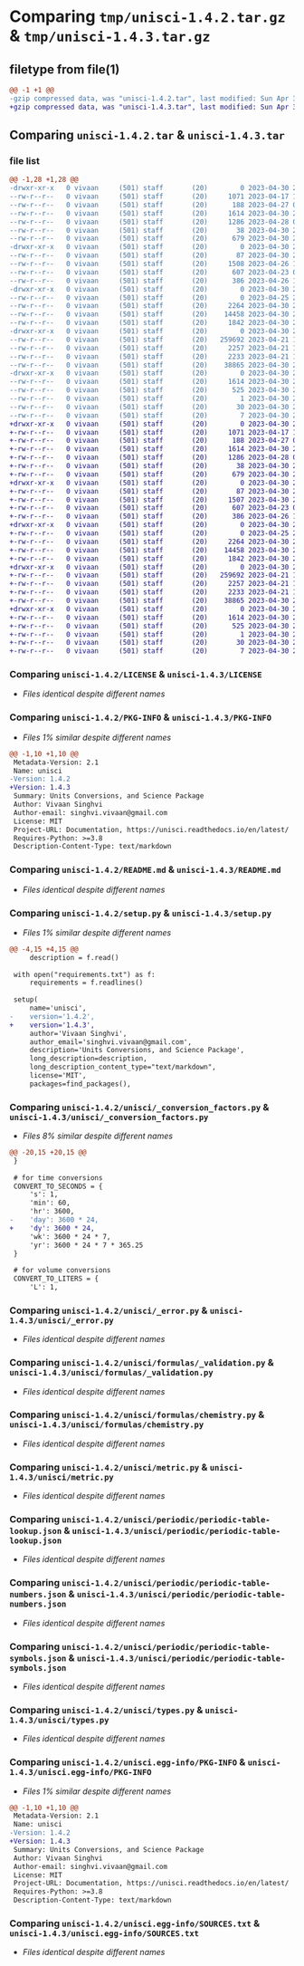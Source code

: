 # Comparing `tmp/unisci-1.4.2.tar.gz` & `tmp/unisci-1.4.3.tar.gz`

## filetype from file(1)

```diff
@@ -1 +1 @@
-gzip compressed data, was "unisci-1.4.2.tar", last modified: Sun Apr 30 22:59:59 2023, max compression
+gzip compressed data, was "unisci-1.4.3.tar", last modified: Sun Apr 30 23:16:17 2023, max compression
```

## Comparing `unisci-1.4.2.tar` & `unisci-1.4.3.tar`

### file list

```diff
@@ -1,28 +1,28 @@
-drwxr-xr-x   0 vivaan     (501) staff       (20)        0 2023-04-30 22:59:59.425414 unisci-1.4.2/
--rw-r--r--   0 vivaan     (501) staff       (20)     1071 2023-04-17 11:50:57.000000 unisci-1.4.2/LICENSE
--rw-r--r--   0 vivaan     (501) staff       (20)      188 2023-04-27 04:25:20.000000 unisci-1.4.2/MANIFEST.in
--rw-r--r--   0 vivaan     (501) staff       (20)     1614 2023-04-30 22:59:59.424980 unisci-1.4.2/PKG-INFO
--rw-r--r--   0 vivaan     (501) staff       (20)     1286 2023-04-28 05:01:19.000000 unisci-1.4.2/README.md
--rw-r--r--   0 vivaan     (501) staff       (20)       38 2023-04-30 22:59:59.425517 unisci-1.4.2/setup.cfg
--rw-r--r--   0 vivaan     (501) staff       (20)      679 2023-04-30 22:57:28.000000 unisci-1.4.2/setup.py
-drwxr-xr-x   0 vivaan     (501) staff       (20)        0 2023-04-30 22:59:59.420332 unisci-1.4.2/unisci/
--rw-r--r--   0 vivaan     (501) staff       (20)       87 2023-04-30 22:57:40.000000 unisci-1.4.2/unisci/__init__.py
--rw-r--r--   0 vivaan     (501) staff       (20)     1508 2023-04-26 14:57:12.000000 unisci-1.4.2/unisci/_conversion_factors.py
--rw-r--r--   0 vivaan     (501) staff       (20)      607 2023-04-23 05:14:17.000000 unisci-1.4.2/unisci/_error.py
--rw-r--r--   0 vivaan     (501) staff       (20)      386 2023-04-26 16:06:26.000000 unisci-1.4.2/unisci/constants.py
-drwxr-xr-x   0 vivaan     (501) staff       (20)        0 2023-04-30 22:59:59.422755 unisci-1.4.2/unisci/formulas/
--rw-r--r--   0 vivaan     (501) staff       (20)        0 2023-04-25 22:04:55.000000 unisci-1.4.2/unisci/formulas/__init__.py
--rw-r--r--   0 vivaan     (501) staff       (20)     2264 2023-04-30 22:55:51.000000 unisci-1.4.2/unisci/formulas/_validation.py
--rw-r--r--   0 vivaan     (501) staff       (20)    14458 2023-04-30 22:56:45.000000 unisci-1.4.2/unisci/formulas/chemistry.py
--rw-r--r--   0 vivaan     (501) staff       (20)     1842 2023-04-30 22:59:28.000000 unisci-1.4.2/unisci/metric.py
-drwxr-xr-x   0 vivaan     (501) staff       (20)        0 2023-04-30 22:59:59.424075 unisci-1.4.2/unisci/periodic/
--rw-r--r--   0 vivaan     (501) staff       (20)   259692 2023-04-21 14:28:34.000000 unisci-1.4.2/unisci/periodic/periodic-table-lookup.json
--rw-r--r--   0 vivaan     (501) staff       (20)     2257 2023-04-21 14:47:26.000000 unisci-1.4.2/unisci/periodic/periodic-table-numbers.json
--rw-r--r--   0 vivaan     (501) staff       (20)     2233 2023-04-21 14:30:16.000000 unisci-1.4.2/unisci/periodic/periodic-table-symbols.json
--rw-r--r--   0 vivaan     (501) staff       (20)    38865 2023-04-30 22:56:45.000000 unisci-1.4.2/unisci/types.py
-drwxr-xr-x   0 vivaan     (501) staff       (20)        0 2023-04-30 22:59:59.421871 unisci-1.4.2/unisci.egg-info/
--rw-r--r--   0 vivaan     (501) staff       (20)     1614 2023-04-30 22:59:59.000000 unisci-1.4.2/unisci.egg-info/PKG-INFO
--rw-r--r--   0 vivaan     (501) staff       (20)      525 2023-04-30 22:59:59.000000 unisci-1.4.2/unisci.egg-info/SOURCES.txt
--rw-r--r--   0 vivaan     (501) staff       (20)        1 2023-04-30 22:59:59.000000 unisci-1.4.2/unisci.egg-info/dependency_links.txt
--rw-r--r--   0 vivaan     (501) staff       (20)       30 2023-04-30 22:59:59.000000 unisci-1.4.2/unisci.egg-info/requires.txt
--rw-r--r--   0 vivaan     (501) staff       (20)        7 2023-04-30 22:59:59.000000 unisci-1.4.2/unisci.egg-info/top_level.txt
+drwxr-xr-x   0 vivaan     (501) staff       (20)        0 2023-04-30 23:16:17.651911 unisci-1.4.3/
+-rw-r--r--   0 vivaan     (501) staff       (20)     1071 2023-04-17 11:50:57.000000 unisci-1.4.3/LICENSE
+-rw-r--r--   0 vivaan     (501) staff       (20)      188 2023-04-27 04:25:20.000000 unisci-1.4.3/MANIFEST.in
+-rw-r--r--   0 vivaan     (501) staff       (20)     1614 2023-04-30 23:16:17.651594 unisci-1.4.3/PKG-INFO
+-rw-r--r--   0 vivaan     (501) staff       (20)     1286 2023-04-28 05:01:19.000000 unisci-1.4.3/README.md
+-rw-r--r--   0 vivaan     (501) staff       (20)       38 2023-04-30 23:16:17.652007 unisci-1.4.3/setup.cfg
+-rw-r--r--   0 vivaan     (501) staff       (20)      679 2023-04-30 23:14:16.000000 unisci-1.4.3/setup.py
+drwxr-xr-x   0 vivaan     (501) staff       (20)        0 2023-04-30 23:16:17.643470 unisci-1.4.3/unisci/
+-rw-r--r--   0 vivaan     (501) staff       (20)       87 2023-04-30 23:14:22.000000 unisci-1.4.3/unisci/__init__.py
+-rw-r--r--   0 vivaan     (501) staff       (20)     1507 2023-04-30 23:14:01.000000 unisci-1.4.3/unisci/_conversion_factors.py
+-rw-r--r--   0 vivaan     (501) staff       (20)      607 2023-04-23 05:14:17.000000 unisci-1.4.3/unisci/_error.py
+-rw-r--r--   0 vivaan     (501) staff       (20)      386 2023-04-26 16:06:26.000000 unisci-1.4.3/unisci/constants.py
+drwxr-xr-x   0 vivaan     (501) staff       (20)        0 2023-04-30 23:16:17.646829 unisci-1.4.3/unisci/formulas/
+-rw-r--r--   0 vivaan     (501) staff       (20)        0 2023-04-25 22:04:55.000000 unisci-1.4.3/unisci/formulas/__init__.py
+-rw-r--r--   0 vivaan     (501) staff       (20)     2264 2023-04-30 22:55:51.000000 unisci-1.4.3/unisci/formulas/_validation.py
+-rw-r--r--   0 vivaan     (501) staff       (20)    14458 2023-04-30 22:56:45.000000 unisci-1.4.3/unisci/formulas/chemistry.py
+-rw-r--r--   0 vivaan     (501) staff       (20)     1842 2023-04-30 22:59:28.000000 unisci-1.4.3/unisci/metric.py
+drwxr-xr-x   0 vivaan     (501) staff       (20)        0 2023-04-30 23:16:17.650844 unisci-1.4.3/unisci/periodic/
+-rw-r--r--   0 vivaan     (501) staff       (20)   259692 2023-04-21 14:28:34.000000 unisci-1.4.3/unisci/periodic/periodic-table-lookup.json
+-rw-r--r--   0 vivaan     (501) staff       (20)     2257 2023-04-21 14:47:26.000000 unisci-1.4.3/unisci/periodic/periodic-table-numbers.json
+-rw-r--r--   0 vivaan     (501) staff       (20)     2233 2023-04-21 14:30:16.000000 unisci-1.4.3/unisci/periodic/periodic-table-symbols.json
+-rw-r--r--   0 vivaan     (501) staff       (20)    38865 2023-04-30 22:56:45.000000 unisci-1.4.3/unisci/types.py
+drwxr-xr-x   0 vivaan     (501) staff       (20)        0 2023-04-30 23:16:17.645635 unisci-1.4.3/unisci.egg-info/
+-rw-r--r--   0 vivaan     (501) staff       (20)     1614 2023-04-30 23:16:17.000000 unisci-1.4.3/unisci.egg-info/PKG-INFO
+-rw-r--r--   0 vivaan     (501) staff       (20)      525 2023-04-30 23:16:17.000000 unisci-1.4.3/unisci.egg-info/SOURCES.txt
+-rw-r--r--   0 vivaan     (501) staff       (20)        1 2023-04-30 23:16:17.000000 unisci-1.4.3/unisci.egg-info/dependency_links.txt
+-rw-r--r--   0 vivaan     (501) staff       (20)       30 2023-04-30 23:16:17.000000 unisci-1.4.3/unisci.egg-info/requires.txt
+-rw-r--r--   0 vivaan     (501) staff       (20)        7 2023-04-30 23:16:17.000000 unisci-1.4.3/unisci.egg-info/top_level.txt
```

### Comparing `unisci-1.4.2/LICENSE` & `unisci-1.4.3/LICENSE`

 * *Files identical despite different names*

### Comparing `unisci-1.4.2/PKG-INFO` & `unisci-1.4.3/PKG-INFO`

 * *Files 1% similar despite different names*

```diff
@@ -1,10 +1,10 @@
 Metadata-Version: 2.1
 Name: unisci
-Version: 1.4.2
+Version: 1.4.3
 Summary: Units Conversions, and Science Package
 Author: Vivaan Singhvi
 Author-email: singhvi.vivaan@gmail.com
 License: MIT
 Project-URL: Documentation, https://unisci.readthedocs.io/en/latest/
 Requires-Python: >=3.8
 Description-Content-Type: text/markdown
```

### Comparing `unisci-1.4.2/README.md` & `unisci-1.4.3/README.md`

 * *Files identical despite different names*

### Comparing `unisci-1.4.2/setup.py` & `unisci-1.4.3/setup.py`

 * *Files 1% similar despite different names*

```diff
@@ -4,15 +4,15 @@
     description = f.read()
 
 with open("requirements.txt") as f:
     requirements = f.readlines()
 
 setup(
     name='unisci',
-    version='1.4.2',
+    version='1.4.3',
     author='Vivaan Singhvi',
     author_email='singhvi.vivaan@gmail.com',
     description='Units Conversions, and Science Package',
     long_description=description,
     long_description_content_type="text/markdown",
     license='MIT',
     packages=find_packages(),
```

### Comparing `unisci-1.4.2/unisci/_conversion_factors.py` & `unisci-1.4.3/unisci/_conversion_factors.py`

 * *Files 8% similar despite different names*

```diff
@@ -20,15 +20,15 @@
 }
 
 # for time conversions
 CONVERT_TO_SECONDS = {
     's': 1,
     'min': 60,
     'hr': 3600,
-    'day': 3600 * 24,
+    'dy': 3600 * 24,
     'wk': 3600 * 24 * 7,
     'yr': 3600 * 24 * 7 * 365.25
 }
 
 # for volume conversions
 CONVERT_TO_LITERS = {
     'L': 1,
```

### Comparing `unisci-1.4.2/unisci/_error.py` & `unisci-1.4.3/unisci/_error.py`

 * *Files identical despite different names*

### Comparing `unisci-1.4.2/unisci/formulas/_validation.py` & `unisci-1.4.3/unisci/formulas/_validation.py`

 * *Files identical despite different names*

### Comparing `unisci-1.4.2/unisci/formulas/chemistry.py` & `unisci-1.4.3/unisci/formulas/chemistry.py`

 * *Files identical despite different names*

### Comparing `unisci-1.4.2/unisci/metric.py` & `unisci-1.4.3/unisci/metric.py`

 * *Files identical despite different names*

### Comparing `unisci-1.4.2/unisci/periodic/periodic-table-lookup.json` & `unisci-1.4.3/unisci/periodic/periodic-table-lookup.json`

 * *Files identical despite different names*

### Comparing `unisci-1.4.2/unisci/periodic/periodic-table-numbers.json` & `unisci-1.4.3/unisci/periodic/periodic-table-numbers.json`

 * *Files identical despite different names*

### Comparing `unisci-1.4.2/unisci/periodic/periodic-table-symbols.json` & `unisci-1.4.3/unisci/periodic/periodic-table-symbols.json`

 * *Files identical despite different names*

### Comparing `unisci-1.4.2/unisci/types.py` & `unisci-1.4.3/unisci/types.py`

 * *Files identical despite different names*

### Comparing `unisci-1.4.2/unisci.egg-info/PKG-INFO` & `unisci-1.4.3/unisci.egg-info/PKG-INFO`

 * *Files 1% similar despite different names*

```diff
@@ -1,10 +1,10 @@
 Metadata-Version: 2.1
 Name: unisci
-Version: 1.4.2
+Version: 1.4.3
 Summary: Units Conversions, and Science Package
 Author: Vivaan Singhvi
 Author-email: singhvi.vivaan@gmail.com
 License: MIT
 Project-URL: Documentation, https://unisci.readthedocs.io/en/latest/
 Requires-Python: >=3.8
 Description-Content-Type: text/markdown
```

### Comparing `unisci-1.4.2/unisci.egg-info/SOURCES.txt` & `unisci-1.4.3/unisci.egg-info/SOURCES.txt`

 * *Files identical despite different names*

